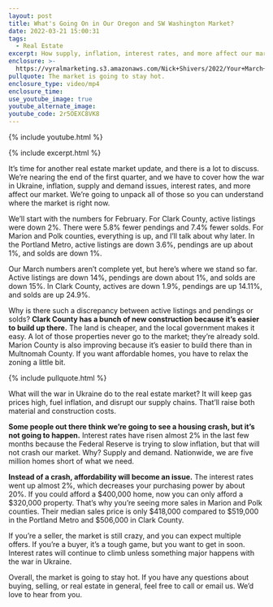 ```yaml
---
layout: post
title: What's Going On in Our Oregon and SW Washington Market?
date: 2022-03-21 15:00:31
tags:
  - Real Estate
excerpt: How supply, inflation, interest rates, and more affect our market.
enclosure: >-
  https://vyralmarketing.s3.amazonaws.com/Nick+Shivers/2022/Your+March+2022+Real+Estate+Market+Update.mp4
pullquote: The market is going to stay hot.
enclosure_type: video/mp4
enclosure_time:
use_youtube_image: true
youtube_alternate_image:
youtube_code: 2r5OEXC8VK8
---
```

{% include youtube.html %}

{% include excerpt.html %}

It’s time for another real estate market update, and there is a lot to discuss. We’re nearing the end of the first quarter, and we have to cover how the war in Ukraine, inflation, supply and demand issues, interest rates, and more affect our market. We’re going to unpack all of those so you can understand where the market is right now.

We’ll start with the numbers for February. For Clark County, active listings were down 2%. There were 5.8% fewer pendings and 7.4% fewer solds. For Marion and Polk counties, everything is up, and I’ll talk about why later. In the Portland Metro, active listings are down 3.6%, pendings are up about 1%, and solds are down 1%.

Our March numbers aren’t complete yet, but here’s where we stand so far. Active listings are down 14%, pendings are down about 1%, and solds are down 15%. In Clark County, actives are down 1.9%, pendings are up 14.11%, and solds are up 24.9%.

Why is there such a discrepancy between active listings and pendings or solds? **Clark County has a bunch of new construction because it’s easier to build up there.** The land is cheaper, and the local government makes it easy. A lot of those properties never go to the market; they’re already sold. Marion County is also improving because it’s easier to build there than in Multnomah County. If you want affordable homes, you have to relax the zoning a little bit.

{% include pullquote.html %}

What will the war in Ukraine do to the real estate market? It will keep gas prices high, fuel inflation, and disrupt our supply chains. That’ll raise both material and construction costs.

**Some people out there think we’re going to see a housing crash, but it’s not going to happen.** Interest rates have risen almost 2% in the last few months because the Federal Reserve is trying to slow inflation, but that will not crash our market. Why? Supply and demand. Nationwide, we are five million homes short of what we need.

**Instead of a crash, affordability will become an issue.** The interest rates went up almost 2%, which decreases your purchasing power by about 20%. If you could afford a $400,000 home, now you can only afford a $320,000 property. That’s why you’re seeing more sales in Marion and Polk counties. Their median sales price is only $418,000 compared to $519,000 in the Portland Metro and $506,000 in Clark County.

If you’re a seller, the market is still crazy, and you can expect multiple offers. If you’re a buyer, it’s a tough game, but you want to get in soon. Interest rates will continue to climb unless something major happens with the war in Ukraine.

Overall, the market is going to stay hot. If you have any questions about buying, selling, or real estate in general, feel free to call or email us. We’d love to hear from you.

